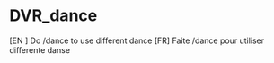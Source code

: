 # DVR_dance
[EN ] Do /dance to use different dance [FR] Faite /dance pour utiliser differente danse
